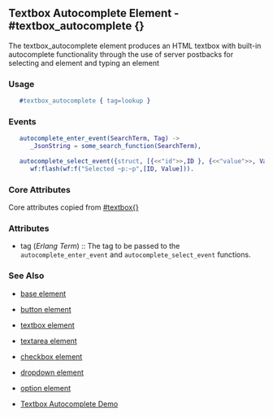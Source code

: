 
## Textbox Autocomplete Element - #textbox_autocomplete {}

  The textbox_autocomplete element produces an HTML textbox with built-in
  autocomplete functionality through the use of server postbacks for selecting
  and element and typing an element

### Usage

```erlang
   #textbox_autocomplete { tag=lookup }

```

### Events

```erlang
   autocomplete_enter_event(SearchTerm, Tag) ->
      _JsonString = some_search_function(SearchTerm),
      
   autocomplete_select_event({struct, [{<<"id">>,ID }, {<<"value">>, Value}]}, Tag) ->
      wf:flash(wf:f("Selected ~p:~p",[ID, Value])).  

```

### Core Attributes

   Core attributes copied from [#textbox{}](textbox.html)

### Attributes

 *  tag (*Erlang Term*)  :: The tag to be passed to the
      `autocomplete_enter_event` and `autocomplete_select_event` functions.

### See Also

 *  [base element](./base.html)

 *  [button element](./button.html)

 *  [textbox element](./textbox.html)

 *  [textarea element](./textarea.html)

 *  [checkbox element](./checkbox.html)

 *  [dropdown element](./dropdown.html)

 *  [option element](./option.html)

 *  [Textbox Autocomplete Demo](http://nitrogenproject.com/demos/textbox_autocomplete)
 
